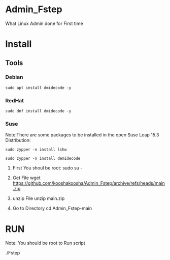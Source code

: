 # Admin_Fstep
What Linux Admin done for First time


# Install

## Tools

### Debian

```
sudo apt install dmidecode -y
```

### RedHat

```
sudo dnf install dmidecode -y
```

### Suse

Note:There are some packages to be installed in the open Suse Leap 15.3 Distribution:

```
sudo zypper -n install lshw
```

```
sudo zypper -n install demidecode
```


1) First You shoul be root:
sudo su -
 
2) Get File
wget https://github.com/kooshakoosha/Admin_Fstep/archive/refs/heads/main.zip

3) unzip File
unzip main.zip

4) Go to Directory
cd Admin_Fstep-main

# RUN

Note: You should be root to Run script 

./Fstep

